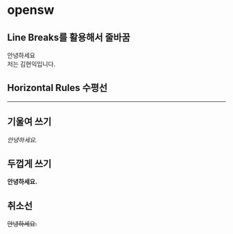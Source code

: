 # opensw
## Line Breaks를 활용해서 줄바꿈
안녕하세요 <br>저는 김현익입니다.
## Horizontal Rules 수평선
***
## 기울여 쓰기
*안녕하세요.*
## 두껍게 쓰기
**안녕하세요.**
## 취소선
~~안녕하세요.~~
